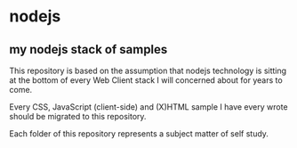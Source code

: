 # nodejs

## my nodejs stack of samples

This repository is based on the assumption that nodejs technology is sitting at the bottom of every Web Client stack I will concerned about for years to come.

Every CSS, JavaScript (client-side) and (X)HTML sample I have every wrote should be migrated to this repository.

Each folder of this repository represents a subject matter of self study.
